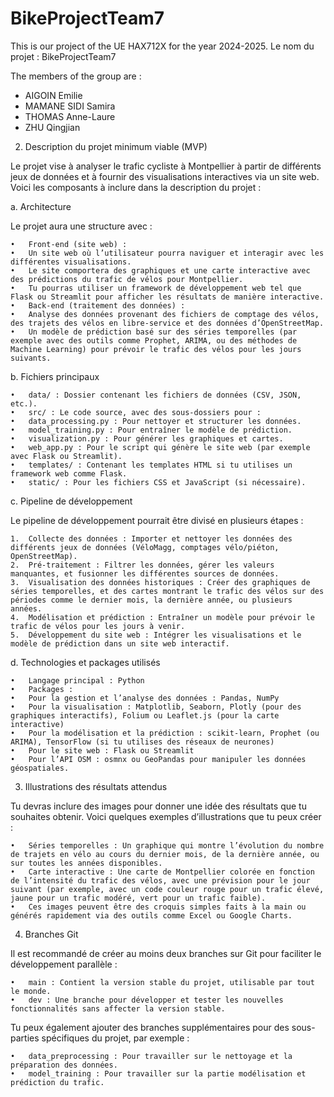 # BikeProjectTeam7
This is our project of the UE HAX712X for the year 2024-2025.
Le nom du projet : BikeProjectTeam7

The members of the group are :
- AIGOIN Emilie
- MAMANE SIDI Samira
- THOMAS Anne-Laure
- ZHU Qingjian


2. Description du projet minimum viable (MVP)

Le projet vise à analyser le trafic cycliste à Montpellier à partir de différents jeux de données et à fournir des visualisations interactives via un site web. Voici les composants à inclure dans la description du projet :

a. Architecture

Le projet aura une structure avec :

	•	Front-end (site web) :
	•	Un site web où l’utilisateur pourra naviguer et interagir avec les différentes visualisations.
	•	Le site comportera des graphiques et une carte interactive avec des prédictions du trafic de vélos pour Montpellier.
	•	Tu pourras utiliser un framework de développement web tel que Flask ou Streamlit pour afficher les résultats de manière interactive.
	•	Back-end (traitement des données) :
	•	Analyse des données provenant des fichiers de comptage des vélos, des trajets des vélos en libre-service et des données d’OpenStreetMap.
	•	Un modèle de prédiction basé sur des séries temporelles (par exemple avec des outils comme Prophet, ARIMA, ou des méthodes de Machine Learning) pour prévoir le trafic des vélos pour les jours suivants.

b. Fichiers principaux

	•	data/ : Dossier contenant les fichiers de données (CSV, JSON, etc.).
	•	src/ : Le code source, avec des sous-dossiers pour :
	•	data_processing.py : Pour nettoyer et structurer les données.
	•	model_training.py : Pour entraîner le modèle de prédiction.
	•	visualization.py : Pour générer les graphiques et cartes.
	•	web_app.py : Pour le script qui génère le site web (par exemple avec Flask ou Streamlit).
	•	templates/ : Contenant les templates HTML si tu utilises un framework web comme Flask.
	•	static/ : Pour les fichiers CSS et JavaScript (si nécessaire).

c. Pipeline de développement

Le pipeline de développement pourrait être divisé en plusieurs étapes :

	1.	Collecte des données : Importer et nettoyer les données des différents jeux de données (VéloMagg, comptages vélo/piéton, OpenStreetMap).
	2.	Pré-traitement : Filtrer les données, gérer les valeurs manquantes, et fusionner les différentes sources de données.
	3.	Visualisation des données historiques : Créer des graphiques de séries temporelles, et des cartes montrant le trafic des vélos sur des périodes comme le dernier mois, la dernière année, ou plusieurs années.
	4.	Modélisation et prédiction : Entraîner un modèle pour prévoir le trafic de vélos pour les jours à venir.
	5.	Développement du site web : Intégrer les visualisations et le modèle de prédiction dans un site web interactif.

d. Technologies et packages utilisés

	•	Langage principal : Python
	•	Packages :
	•	Pour la gestion et l’analyse des données : Pandas, NumPy
	•	Pour la visualisation : Matplotlib, Seaborn, Plotly (pour des graphiques interactifs), Folium ou Leaflet.js (pour la carte interactive)
	•	Pour la modélisation et la prédiction : scikit-learn, Prophet (ou ARIMA), TensorFlow (si tu utilises des réseaux de neurones)
	•	Pour le site web : Flask ou Streamlit
	•	Pour l’API OSM : osmnx ou GeoPandas pour manipuler les données géospatiales.

3. Illustrations des résultats attendus

Tu devras inclure des images pour donner une idée des résultats que tu souhaites obtenir. Voici quelques exemples d’illustrations que tu peux créer :

	•	Séries temporelles : Un graphique qui montre l’évolution du nombre de trajets en vélo au cours du dernier mois, de la dernière année, ou sur toutes les années disponibles.
	•	Carte interactive : Une carte de Montpellier colorée en fonction de l’intensité du trafic des vélos, avec une prévision pour le jour suivant (par exemple, avec un code couleur rouge pour un trafic élevé, jaune pour un trafic modéré, vert pour un trafic faible).
	•	Ces images peuvent être des croquis simples faits à la main ou générés rapidement via des outils comme Excel ou Google Charts.

4. Branches Git

Il est recommandé de créer au moins deux branches sur Git pour faciliter le développement parallèle :

	•	main : Contient la version stable du projet, utilisable par tout le monde.
	•	dev : Une branche pour développer et tester les nouvelles fonctionnalités sans affecter la version stable.

Tu peux également ajouter des branches supplémentaires pour des sous-parties spécifiques du projet, par exemple :

	•	data_preprocessing : Pour travailler sur le nettoyage et la préparation des données.
	•	model_training : Pour travailler sur la partie modélisation et prédiction du trafic.
